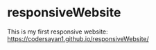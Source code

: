 # responsiveWebsite
This is my first responsive website:
https://codersayan1.github.io/responsiveWebsite/
